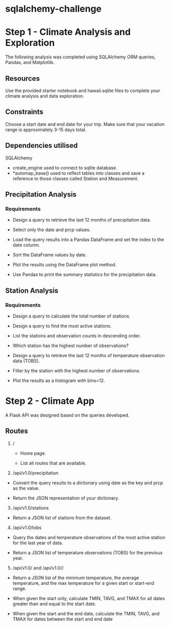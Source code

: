 # sqlalchemy-challenge

# Step 1 - Climate Analysis and Exploration
The following analysis was completed using SQLAlchemy ORM queries, Pandas, and Matplotlib.

## Resources 
Use the provided starter notebook and hawaii.sqlite files to complete your climate analysis and data exploration.

## Constraints
Choose a start date and end date for your trip. Make sure that your vacation range is approximately 3-15 days total.

## Dependencies utilised
SQLAlchemy 
* create_engine used to connect to sqlite database.
* *automap_base() used to reflect tables into classes and save a reference to those classes called Station and Measurement.



## Precipitation Analysis

### Requirements 

* Design a query to retrieve the last 12 months of precipitation data.


* Select only the date and prcp values.


* Load the query results into a Pandas DataFrame and set the index to the date column.


* Sort the DataFrame values by date.


* Plot the results using the DataFrame plot method.


* Use Pandas to print the summary statistics for the precipitation data.



## Station Analysis

### Requirements 

* Design a query to calculate the total number of stations.


* Design a query to find the most active stations.


* List the stations and observation counts in descending order.


* Which station has the highest number of observations?


* Design a query to retrieve the last 12 months of temperature observation data (TOBS).


* Filter by the station with the highest number of observations.


* Plot the results as a histogram with bins=12.







# Step 2 - Climate App
A Flask API  was designed based on the queries developed.




## Routes


1. /


    * Home page.


    * List all routes that are available.




2. /api/v1.0/precipitation


* Convert the query results to a dictionary using date as the key and prcp as the value.


* Return the JSON representation of your dictionary.




3. /api/v1.0/stations

* Return a JSON list of stations from the dataset.



4. /api/v1.0/tobs


* Query the dates and temperature observations of the most active station for the last year of data.


* Return a JSON list of temperature observations (TOBS) for the previous year.




5. /api/v1.0/<start> and /api/v1.0/<start>/<end>


* Return a JSON list of the minimum temperature, the average temperature, and the max temperature for a given start or start-end range.


* When given the start only, calculate TMIN, TAVG, and TMAX for all dates greater than and equal to the start date.


* When given the start and the end date, calculate the TMIN, TAVG, and TMAX for dates between the start and end date